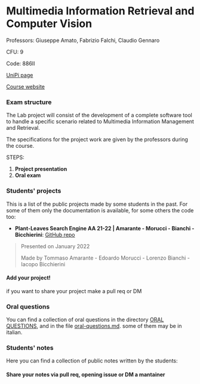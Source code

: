 # Multimedia Information Retrieval and Computer Vision

Professors: Giuseppe Amato, Fabrizio Falchi, Claudio Gennaro

CFU: 9

Code: 886II

[UniPi page](https://esami.unipi.it/esami2/programma.php?pg=ects&c=48403)

[Course website](https://sites.google.com/site/unipimircv/multimedia-information-retrieval-and-computer-vision)

### Exam structure

The Lab project will consist of the development of a complete software tool to handle a specific scenario related to Multimedia Information Management and Retrieval.

The specifications for the project work are given by the professors during the course.

STEPS:

1. **Project presentation**
2. **Oral exam**

### Students' projects

This is a list of the public projects made by some students in the past. For some of them only the documentation is available, for some others the code too:
- **Plant-Leaves Search Engine AA 21-22 | Amarante - Morucci - Bianchi - Bicchierini**: [GitHub repo](https://github.com/TommyTheHuman/MIRCV-Plant-Leaves-Search-Engine)
>Presented on January 2022
>
>Made by Tommaso Amarante - Edoardo Morucci - Lorenzo Bianchi - Iacopo Bicchierini
>

#### **Add your project!** 
if you want to share your project make a pull req or DM


### Oral questions

You can find a collection of oral questions in the directory [ORAL QUESTIONS](oral-questions), and in the file [oral-questions.md](oral-questions.md). some of them may be in italian.


### Students' notes

Here you can find a collection of public notes written by the students:

#### Share your notes via pull req, opening issue or DM a mantainer